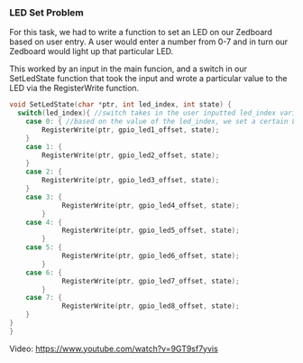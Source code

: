 ### LED Set Problem

For this task, we had to write a function to set an LED on our Zedboard based on user entry. A user would enter a number from 0-7 and in turn our Zedboard would light up that particular LED. 

This worked by an input in the main funcion, and a switch in our SetLedState function that took the input and wrote a particular value to the LED via the RegisterWrite function.

```C++
void SetLedState(char *ptr, int led_index, int state) {
  switch(led_index){ //switch takes in the user inputted led_index variable
	case 0: { //based on the value of the led_index, we set a certain LED with either a 1 or a 0, depending on the state value
		RegisterWrite(ptr, gpio_led1_offset, state);
	}
	case 1: {
		RegisterWrite(ptr, gpio_led2_offset, state);
	}
	case 2: {
		RegisterWrite(ptr, gpio_led3_offset, state);
	}
	case 3: {
    		 RegisterWrite(ptr, gpio_led4_offset, state);
        }
	case 4: {
    		 RegisterWrite(ptr, gpio_led5_offset, state);
        }
	case 5: {
    		 RegisterWrite(ptr, gpio_led6_offset, state);
    	}
	case 6: {
	    	 RegisterWrite(ptr, gpio_led7_offset, state);
    	}
	case 7: {
    		 RegisterWrite(ptr, gpio_led8_offset, state);
   	}
}
}
```

Video: https://www.youtube.com/watch?v=9GT9sf7yvis
